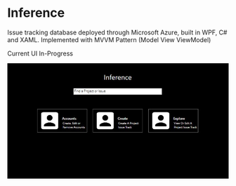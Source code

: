 # Inference
Issue tracking database deployed through Microsoft Azure, built in WPF, C# and XAML. Implemented with MVVM Pattern (Model View ViewModel)

Current UI In-Progress

![alt text](https://github.com/JordanHumphrey/Inference/blob/master/Inference/Images/githubImagePreview.JPG)
